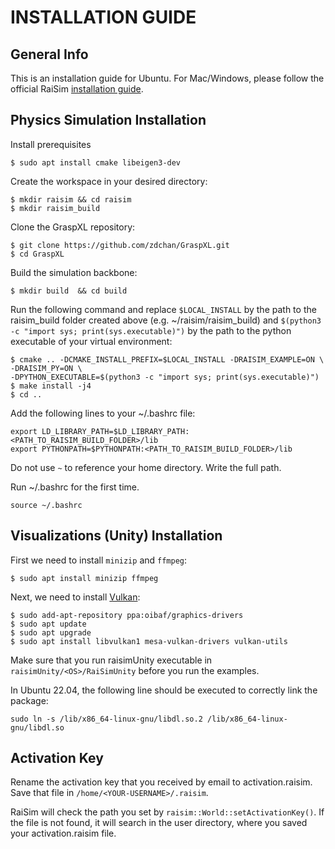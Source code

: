 # INSTALLATION GUIDE

## General Info

This is an installation guide for Ubuntu. For Mac/Windows, please follow the official RaiSim [installation guide](https://raisim.com/sections/Installation.html).

## Physics Simulation Installation

Install prerequisites
```
$ sudo apt install cmake libeigen3-dev
```

Create the workspace in your desired directory:
```
$ mkdir raisim && cd raisim
$ mkdir raisim_build
```

Clone the GraspXL repository:

```
$ git clone https://github.com/zdchan/GraspXL.git
$ cd GraspXL
```

Build the simulation backbone:
```
$ mkdir build  && cd build
```
Run the following command and replace ```$LOCAL_INSTALL``` by the path to the raisim_build folder created above (e.g. ~/raisim/raisim_build) and ```$(python3 -c "import sys; print(sys.executable)")``` by the path to the python executable of your virtual environment:
```
$ cmake .. -DCMAKE_INSTALL_PREFIX=$LOCAL_INSTALL -DRAISIM_EXAMPLE=ON \ 
-DRAISIM_PY=ON \ 
-DPYTHON_EXECUTABLE=$(python3 -c "import sys; print(sys.executable)")
$ make install -j4
$ cd ..
```


Add the following lines to your ~/.bashrc file:
``` 
export LD_LIBRARY_PATH=$LD_LIBRARY_PATH:<PATH_TO_RAISIM_BUILD_FOLDER>/lib
export PYTHONPATH=$PYTHONPATH:<PATH_TO_RAISIM_BUILD_FOLDER>/lib
```
Do not use ```~``` to reference your home directory. Write the full path.

Run ~/.bashrc for the first time.
``` 
source ~/.bashrc
```

## Visualizations (Unity) Installation

First we need to install ```minizip``` and ```ffmpeg```:

```
$ sudo apt install minizip ffmpeg
```

Next, we need to install [Vulkan](https://linuxconfig.org/install-and-test-vulkan-on-linux):

```
$ sudo add-apt-repository ppa:oibaf/graphics-drivers
$ sudo apt update
$ sudo apt upgrade
$ sudo apt install libvulkan1 mesa-vulkan-drivers vulkan-utils
```

Make sure that you run raisimUnity executable in ```raisimUnity/<OS>/RaiSimUnity``` before you run the examples.

In Ubuntu 22.04, the following line should be executed to correctly link the package:
```
sudo ln -s /lib/x86_64-linux-gnu/libdl.so.2 /lib/x86_64-linux-gnu/libdl.so
```

## Activation Key

Rename the activation key that you received by email to activation.raisim. Save that file in ```/home/<YOUR-USERNAME>/.raisim```. 

RaiSim will check the path you set by ```raisim::World::setActivationKey()```. If the file is not found, it will search in the user directory, where you saved your activation.raisim file.
